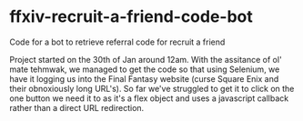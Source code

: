# ffxiv-recruit-a-friend-code-bot

Code for a bot to retrieve referral code for recruit a friend

Project started on the 30th of Jan around 12am. With the assitance of ol' mate tehmwak, we managed to get the code so that using Selenium, we have it logging us into the Final Fantasy website (curse Square Enix and their obnoxiously long URL's). So far we've struggled to get it to click on the one button we need it to as it's a flex object and uses a javascript callback rather than a direct URL redirection.
